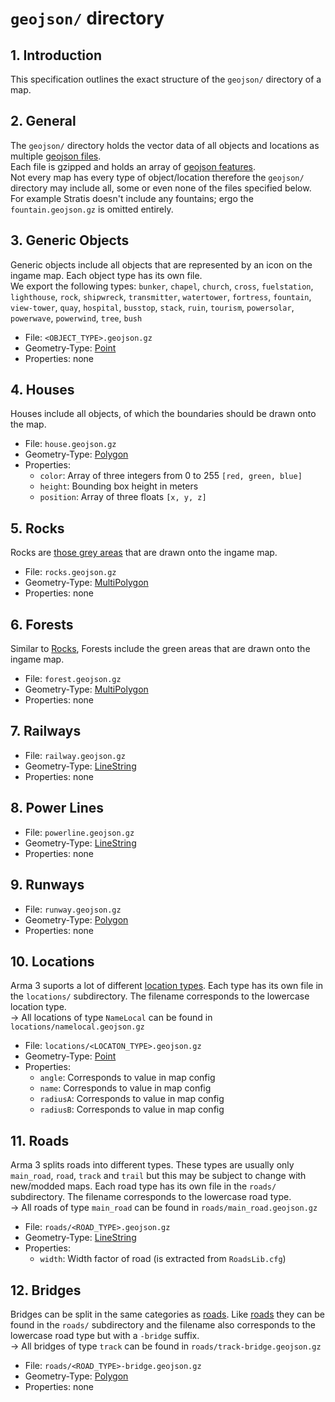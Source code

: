 # `geojson/` directory

## 1. Introduction
This specification outlines the exact structure of the `geojson/` directory of a map.

## 2. General
The `geojson/` directory holds the vector data of all objects and locations as multiple [geojson files](https://en.wikipedia.org/wiki/GeoJSON).  
Each file is gzipped and holds an array of [geojson features](https://tools.ietf.org/html/rfc7946#section-3.2).  
Not every map has every type of object/location therefore the `geojson/` directory may include all, some or even none of the files specified below. For example Stratis doesn't include any fountains; ergo the `fountain.geojson.gz` is omitted entirely.

## 3. Generic Objects
Generic objects include all objects that are represented by an icon on the ingame map. Each object type has its own file.  
We export the following types: `bunker`, `chapel`, `church`, `cross`, `fuelstation`, `lighthouse`, `rock`, `shipwreck`, `transmitter`, `watertower`, `fortress`, `fountain`, `view-tower`, `quay`, `hospital`, `busstop`, `stack`, `ruin`, `tourism`, `powersolar`, `powerwave`, `powerwind`, `tree`, `bush`

- File: `<OBJECT_TYPE>.geojson.gz`
- Geometry-Type: [Point](https://tools.ietf.org/html/rfc7946#section-3.1.2)
- Properties: none

## 4. Houses
Houses include all objects, of which the boundaries should be drawn onto the map. 

- File: `house.geojson.gz`
- Geometry-Type: [Polygon](https://tools.ietf.org/html/rfc7946#section-3.1.6)
- Properties:
    - `color`: Array of three integers from 0 to 255 `[red, green, blue]`
    - `height`: Bounding box height in meters
    - `position`: Array of three floats `[x, y, z]`

## 5. Rocks
Rocks are [those grey areas](./assets/rocks.png) that are drawn onto the ingame map.
- File: `rocks.geojson.gz`
- Geometry-Type: [MultiPolygon](https://tools.ietf.org/html/rfc7946#section-3.1.7)
- Properties: none

## 6. Forests
Similar to [Rocks](#Rocks), Forests include the green areas that are drawn onto the ingame map.
- File: `forest.geojson.gz`
- Geometry-Type: [MultiPolygon](https://tools.ietf.org/html/rfc7946#section-3.1.7)
- Properties: none

## 7. Railways
- File: `railway.geojson.gz`
- Geometry-Type: [LineString](https://tools.ietf.org/html/rfc7946#section-3.1.4)
- Properties: none

## 8. Power Lines
- File: `powerline.geojson.gz`
- Geometry-Type: [LineString](https://tools.ietf.org/html/rfc7946#section-3.1.4)
- Properties: none

## 9. Runways
- File: `runway.geojson.gz`
- Geometry-Type: [Polygon](https://tools.ietf.org/html/rfc7946#section-3.1.6)
- Properties: none

## 10. Locations
Arma 3 suports a lot of different [location types](https://community.bistudio.com/wiki/Location#Location_Types). Each type has its own file in the `locations/` subdirectory. The filename corresponds to the lowercase location type.  
→ All locations of type `NameLocal` can be found in `locations/namelocal.geojson.gz`

- File: `locations/<LOCATON_TYPE>.geojson.gz`
- Geometry-Type: [Point](https://tools.ietf.org/html/rfc7946#section-3.1.2)
- Properties:
    - `angle`: Corresponds to value in map config
    - `name`: Corresponds to value in map config
    - `radiusA`: Corresponds to value in map config
    - `radiusB`: Corresponds to value in map config

## 11. Roads
Arma 3 splits roads into different types. These types are usually only `main_road`, `road`, `track` and `trail` but this may be subject to change with new/modded maps. Each road type has its own file in the `roads/` subdirectory. The filename corresponds to the lowercase road type.  
→ All roads of type `main_road` can be found in `roads/main_road.geojson.gz`

- File: `roads/<ROAD_TYPE>.geojson.gz`
- Geometry-Type: [LineString](https://tools.ietf.org/html/rfc7946#section-3.1.4)
- Properties:
    - `width`: Width factor of road (is extracted from `RoadsLib.cfg`)

## 12. Bridges
Bridges can be split in the same categories as [roads](#11-roads). Like [roads](#11-roads) they can be found in the `roads/` subdirectory and the filename also corresponds to the lowercase road type but with a `-bridge` suffix.  
→ All bridges of type `track` can be found in `roads/track-bridge.geojson.gz`

- File: `roads/<ROAD_TYPE>-bridge.geojson.gz`
- Geometry-Type: [Polygon](https://tools.ietf.org/html/rfc7946#section-3.1.6)
- Properties: none
